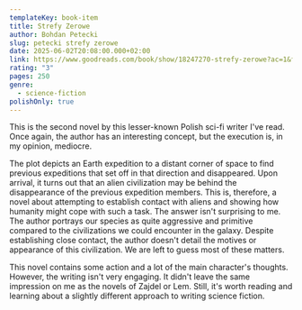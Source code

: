 ```yaml
---
templateKey: book-item
title: Strefy Zerowe
author: Bohdan Petecki
slug: petecki strefy zerowe
date: 2025-06-02T20:08:00.000+02:00
link: https://www.goodreads.com/book/show/18247270-strefy-zerowe?ac=1&from_search=true&qid=rpvns2Aelw&rank=1
rating: "3"
pages: 250
genre:
  - science-fiction
polishOnly: true
---
```

This is the second novel by this lesser-known Polish sci-fi writer I've read. Once again, the author has an interesting concept, but the execution is, in my opinion, mediocre.

The plot depicts an Earth expedition to a distant corner of space to find previous expeditions that set off in that direction and disappeared. Upon arrival, it turns out that an alien civilization may be behind the disappearance of the previous expedition members. This is, therefore, a novel about attempting to establish contact with aliens and showing how humanity might cope with such a task. The answer isn't surprising to me. The author portrays our species as quite aggressive and primitive compared to the civilizations we could encounter in the galaxy.
Despite establishing close contact, the author doesn't detail the motives or appearance of this civilization. We are left to guess most of these matters.

This novel contains some action and a lot of the main character's thoughts. However, the writing isn't very engaging. It didn't leave the same impression on me as the novels of Zajdel or Lem. Still, it's worth reading and learning about a slightly different approach to writing science fiction.
